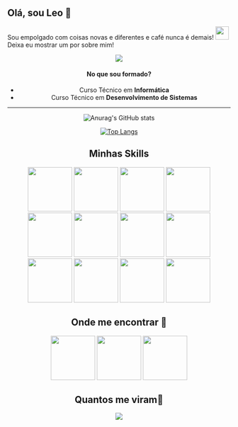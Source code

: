 ## Olá, sou Leo 👋

Sou empolgado com coisas novas e diferentes e café nunca é demais! <img src="https://i.pinimg.com/originals/aa/95/01/aa9501df489c885cce3f31b0fc6234ef.png" width="30" />
Deixa eu mostrar um por sobre mim!
<center><img src="https://acegif.com/wp-content/gifs/coffee-31.gif">

#### No que sou formado? 
- Curso Técnico em **Informática**
- Curso Técnico em **Desenvolvimento de Sistemas**
---

![Anurag's GitHub stats](https://github-readme-stats.vercel.app/api?username=leoderigo&show_icons=true&theme=radical)


[![Top Langs](https://github-readme-stats.vercel.app/api/top-langs/?username=leoderigo&hide=hack&langs_count=5)](https://github.com/anuraghazra/github-readme-stats)

## Minhas Skills
<img src="https://cdn.jsdelivr.net/gh/devicons/devicon/icons/typescript/typescript-original.svg" width="100" height="100" />
<img src="https://cdn.jsdelivr.net/gh/devicons/devicon/icons/javascript/javascript-original.svg" width="100" height="100" />
<img src="https://cdn.jsdelivr.net/gh/devicons/devicon/icons/nodejs/nodejs-original.svg" width="100" height="100" />
<img src="https://cdn.jsdelivr.net/gh/devicons/devicon/icons/nestjs/nestjs-plain.svg"  width="100" height="100" />
<img src="https://cdn.jsdelivr.net/gh/devicons/devicon/icons/angularjs/angularjs-original.svg" width="100" height="100" />
<img src="https://cdn.jsdelivr.net/gh/devicons/devicon/icons/ionic/ionic-original.svg" width="100" height="100" />

<img src="https://cdn.jsdelivr.net/gh/devicons/devicon/icons/python/python-original.svg" width="100" height="100" />
<img src="https://cdn.jsdelivr.net/gh/devicons/devicon/icons/qt/qt-original.svg" width="100" height="100" />

<img src="https://cdn.jsdelivr.net/gh/devicons/devicon/icons/php/php-original.svg" width="100" height="100" />

<img src="https://cdn.jsdelivr.net/gh/devicons/devicon/icons/mysql/mysql-original.svg" width="100" height="100" />
<img src="https://cdn.jsdelivr.net/gh/devicons/devicon/icons/postgresql/postgresql-original.svg" width="100" height="100" />
<img src="https://cdn.jsdelivr.net/gh/devicons/devicon/icons/microsoftsqlserver/microsoftsqlserver-plain.svg" width="100" height="100" />

## Onde me encontrar 🧭
[<img src="https://cdn.jsdelivr.net/gh/devicons/devicon/icons/linkedin/linkedin-original.svg" width="100"/>](https://www.linkedin.com/in/leonardo-aliberti-derigo-47ab07187) [<img src="https://upload.wikimedia.org/wikipedia/commons/thumb/a/a5/Instagram_icon.png/1024px-Instagram_icon.png" width="100" height="100">](https://www.instagram.com/leo.derigo/) [<img src="https://upload.wikimedia.org/wikipedia/commons/thumb/e/ef/Stack_Overflow_icon.svg/768px-Stack_Overflow_icon.svg.png" width="100" height="100">](https://stackexchange.com/users/16909114/littlefish?tab=accounts)

## Quantos me viram🔭
<p align="center"> 
   <img alingn="center" src="https://profile-counter.glitch.me/leoderigo/count.svg" />
 </p>
